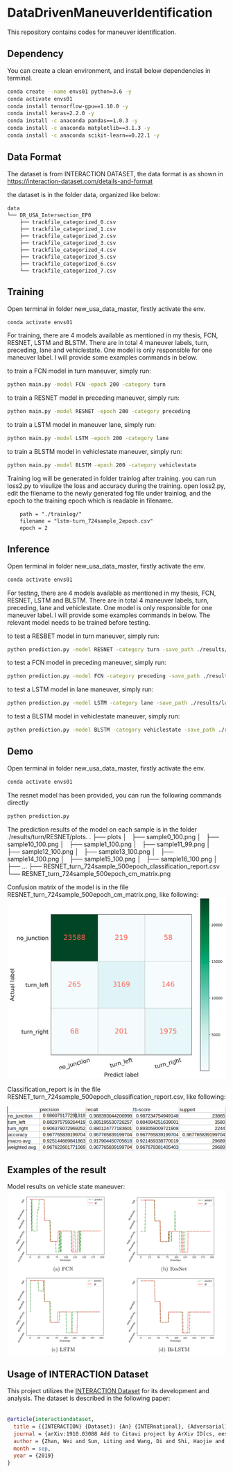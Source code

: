 # DataDrivenManeuverIdentification
This repository contains codes for maneuver identification.

## Dependency
You can create a clean environment, and install below dependencies in terminal.

```sh
conda create --name envs01 python=3.6 -y
conda activate envs01
conda install tensorflow-gpu==1.10.0 -y
conda install keras=2.2.0 -y
conda install -c anaconda pandas==1.0.3 -y
conda install -c anaconda matplotlib==3.1.3 -y
conda install -c anaconda scikit-learn==0.22.1 -y
```

## Data Format
The dataset is from INTERACTION DATASET, the data format is as shown in https://interaction-dataset.com/details-and-format

the dataset is in the folder data, organized like below:
```
data
└── DR_USA_Intersection_EP0
    ├── trackfile_categorized_0.csv
    ├── trackfile_categorized_1.csv
    ├── trackfile_categorized_2.csv
    ├── trackfile_categorized_3.csv
    ├── trackfile_categorized_4.csv
    ├── trackfile_categorized_5.csv
    ├── trackfile_categorized_6.csv
    └── trackfile_categorized_7.csv
```

## Training
Open terminal in folder new_usa_data_master, firstly activate the env.
```sh
conda activate envs01
```
For training, there are 4 models available as mentioned in my thesis, FCN, RESNET, LSTM and BLSTM. There are in total 4 maneuver labels, turn, preceding, lane and vehiclestate.
One model is only responsible for one maneuver label. I will provide some examples commands in below.

to train a FCN model in turn maneuver, simply run:
```sh
python main.py -model FCN -epoch 200 -category turn
```

to train a RESNET model in preceding maneuver, simply run:
```sh
python main.py -model RESNET -epoch 200 -category preceding
```

to train a LSTM model in maneuver lane, simply run:
```sh
python main.py -model LSTM -epoch 200 -category lane
```

to train a BLSTM model in vehiclestate maneuver, simply run:
```sh
python main.py -model BLSTM -epoch 200 -category vehiclestate
```

Training log will be generated in folder trainlog after training.
you can run loss2.py to visulize the loss and accuracy during the training.
open loss2.py, edit the filename to the newly generated fog file under trainlog, and the epoch to the training epoch which is readable in filename.
```
    path = "./trainlog/"
    filename = "lstm-turn_724sample_2epoch.csv"
    epoch = 2
```

## Inference
Open terminal in folder new_usa_data_master, firstly activate the env.
```sh
conda activate envs01
```
For testing, there are 4 models available as mentioned in my thesis, FCN, RESNET, LSTM and BLSTM. There are in total 4 maneuver labels, turn, preceding, lane and vehiclestate.
One model is only responsible for one maneuver label. I will provide some examples commands in below. The relevant model needs to be trained before testing.

to test a RESBET model in turn maneuver, simply run:
```sh
python prediction.py -model RESNET -category turn -save_path ./results/turn/RESNET -model_path ./weights/ -model_name RESNET_turn_724sample_500epoch.h5
```

to test a FCN model in preceding maneuver, simply run:
```sh
python prediction.py -model FCN -category preceding -save_path ./results/preceding/FCN -model_path ./weights/ -model_name path_to_the_trained_model.h5
```

to test a LSTM model in lane maneuver, simply run:
```sh
python prediction.py -model LSTM -category lane -save_path ./results/lane/LSTM -model_path ./weights/ -model_name path_to_the_trained_model.h5
```

to test a BLSTM model in vehiclestate maneuver, simply run:
```sh
python prediction.py -model BLSTM -category vehiclestate -save_path ./results/vehiclestate/BLSTM -model_path ./weights/ -model_name path_to_the_trained_model.h5
```

## Demo
Open terminal in folder new_usa_data_master, firstly activate the env.
```sh
conda activate envs01
```

The resnet model has been provided, you can run the following commands directly
```sh
python prediction.py
```
The prediction results of the model on each sample is in the folder ./results/turn/RESNET/plots.
.
├── plots
│   ├── sample0_100.png
│   ├── sample10_100.png
│   ├── sample1_100.png
│   ├── sample11_99.png
│   ├── sample12_100.png
│   ├── sample13_100.png
│   ├── sample14_100.png
│   ├── sample15_100.png
│   ├── sample16_100.png
│   ├── ...
├── RESNET_turn_724sample_500epoch_classification_report.csv
└── RESNET_turn_724sample_500epoch_cm_matrix.png

Confusion matrix of the model is in the file  RESNET_turn_724sample_500epoch_cm_matrix.png, like following:
![20200830_134044_20](assets/20200830_134044_20.png)

Classification_report is in the file
RESNET_turn_724sample_500epoch_classification_report.csv, like following:

![20200830_134348_20](assets/20200830_134348_20.png)

## Examples of the result
Model results on vehicle state maneuver:
![20200830_112211_77](assets/20200830_112211_77.png)

## Usage of INTERACTION Dataset

This project utilizes the [INTERACTION Dataset](https://interaction-dataset.com/) for its development and analysis. The dataset is described in the following paper:

```bibtex

@article{interactiondataset,
  title = {{INTERACTION} {Dataset}: {An} {INTERnational}, {Adversarial} and {Cooperative} {moTION} {Dataset} in {Interactive} {Driving} {Scenarios} with {Semantic} {Maps}},
  journal = {arXiv:1910.03088 Add to Citavi project by ArXiv ID[cs, eess]},
  author = {Zhan, Wei and Sun, Liting and Wang, Di and Shi, Haojie and Clausse, Aubrey and Naumann, Maximilian and K\"ummerle, Julius and K\"onigshof, Hendrik and Stiller, Christoph and de La Fortelle, Arnaud and Tomizuka, Masayoshi},
  month = sep,
  year = {2019}
}
```

